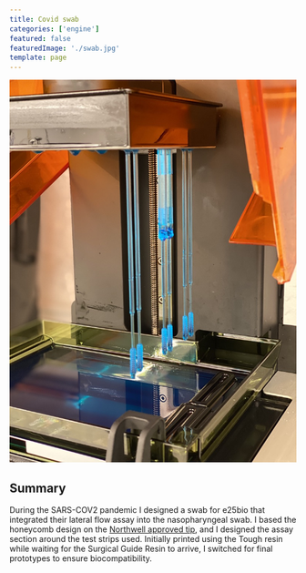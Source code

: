 ```yaml
---
title: Covid swab
categories: ['engine']
featured: false
featuredImage: './swab.jpg'
template: page
---
```

![](swab.jpg)

## Summary
During the SARS-COV2 pandemic I designed a swab for e25bio that integrated their lateral flow assay into the nasopharyngeal swab. I based the honeycomb design on the [Northwell approved tip](https://spectrum.ieee.org/the-human-os/biomedical/devices/healthcare-team-designed-3dprinted-tested-covid19-swabs-one-week), and I designed the assay section around the test strips used. Initially printed using the Tough resin while waiting for the Surgical Guide Resin to arrive, I switched for final prototypes to ensure biocompatibility.

